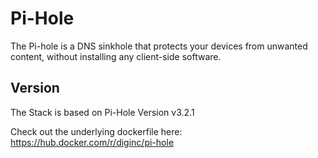 # Pi-Hole

The Pi-hole is a DNS sinkhole that protects your devices from unwanted content, without installing any client-side software.

## Version
The Stack is based on Pi-Hole Version v3.2.1

Check out the underlying dockerfile here: https://hub.docker.com/r/diginc/pi-hole